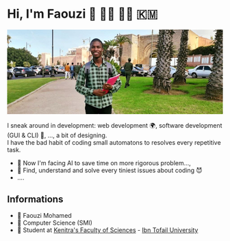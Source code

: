 # Hi, I'm Faouzi 👋 :student: :man_technologist: :comoros:

<img src="https://github.com/faouziMohamed/faouzimohamed/blob/master/faouzimohamed-rabat2020.jpg" alt="Faouzi Mohamed on Rabat 2020"/>

I sneak around in development: web development :earth_africa:, software development (GUI & CLI) :dart:, ..., a bit of designing.  
I have the bad habit of coding small automatons to resolves every repetitive task. 
- 🔭 Now I'm facing AI to save time on more rigorous problem...,
- 🤔 Find, understand and solve every tiniest issues about coding :smiling_imp:
- ....

## Informations
 - :man: Faouzi Mohamed
 - :triangular_ruler: Computer Science (SMI)
 - :school: Student at [Kenitra's Faculty of Sciences](https://fs.uit.ac.ma/) - [Ibn Tofail University](https://uit.ac.ma/)

